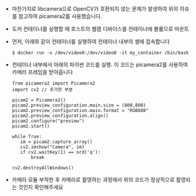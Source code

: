   - 마찬가지로 libcamera으로 OpenCV가 호환되지 않는 문제가 발생하여 위의 이슈를 참고하여 picamera2를 사용했습니다.

  - 도커 컨테이너를 실행할 때 호스트의 웹캠 디바이스를 컨테이너에 볼륨으로 마운트
  - 먼저, 아래와 같이 컨테이너를 실행하여 컨테이너 내부의 셸에 접속합니다

        $ docker run -v /dev/video0:/dev/video0 -it my_container /bin/bash

  - 컨테이너 내부에서 아래의 파이썬 코드를 실행. 이 코드는 picamera2를 사용하여 카메라 프레임을 받아옵니다

        from picamera2 import Picamera2
        import cv2 // 추가한 부분
    
        picam2 = Picamera2()
        picam2.preview_configuration.main.size = (800,800)
        picam2.preview_configuration.main.format = "RGB888"
        picam2.preview_configuration.align()
        picam2.configure("preview")
        picam2.start()
        
        while True:
           im = picam2.capture_array()
           cv2.imshow("Camera", im)
           if cv2.waitKey(1) == ord('q'):
               break
        
        cv2.destroyAllWindows()

  - 카메라 모듈 부착한 후 카메라로 촬영하는 과정에서 위의 코드가 정상적으로 촬영되는 것인지 확인해주세요
